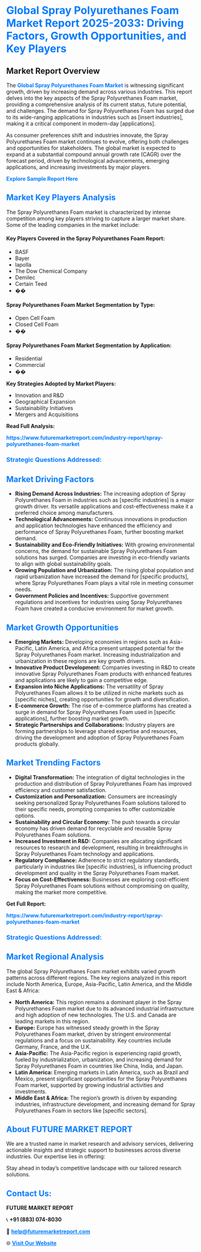 <h1 style="color: #007BFF;">Global Spray Polyurethanes Foam Market Report 2025-2033: Driving Factors, Growth Opportunities, and Key Players</h1>

<section id="overview">
<h2>Market Report Overview</h2>
<p>The <a href="https://www.futuremarketreport.com/industry-report/spray-polyurethanes-foam-market" style="color: #007BFF; text-decoration: none;"><strong>Global Spray Polyurethanes Foam Market</strong></a> is witnessing significant growth, driven by increasing demand across various industries. This report delves into the key aspects of the Spray Polyurethanes Foam market, providing a comprehensive analysis of its current status, future potential, and challenges. The demand for Spray Polyurethanes Foam has surged due to its wide-ranging applications in industries such as [insert industries], making it a critical component in modern-day [applications].</p>
<p>As consumer preferences shift and industries innovate, the Spray Polyurethanes Foam market continues to evolve, offering both challenges and opportunities for stakeholders. The global market is expected to expand at a substantial compound annual growth rate (CAGR) over the forecast period, driven by technological advancements, emerging applications, and increasing investments by major players.</p>
</section>

<section id="overview">
<p><a href="https://www.futuremarketreport.com/request-sample/reportId=118189" style="color: #007BFF; text-decoration: none;"><strong>Explore Sample Report Here</strong></a></p>
</section>

<section id="key-players">
<h2 style="color: #007BFF;">Market Key Players Analysis</h2>
<p>The Spray Polyurethanes Foam market is characterized by intense competition among key players striving to capture a larger market share. Some of the leading companies in the market include:</p>
<h4>Key Players Covered in the Spray Polyurethanes Foam Report:</h4>
<ul><li>BASF</li><li>Bayer</li><li>lapolla</li><li>The Dow Chemical Company</li><li>Demilec</li><li>Certain Teed</li><li>��</li></ul>
<h4>Spray Polyurethanes Foam Market Segmentation by Type:</h4>
<ul><li>Open Cell Foam</li><li>Closed Cell Foam</li><li>��</li></ul>

<h4>Spray Polyurethanes Foam Market Segmentation by Application:</h4>
<ul><li>Residential</li><li>Commercial</li><li>��</li></ul>
<p><strong>Key Strategies Adopted by Market Players:</strong></p>
<ul>
<li>Innovation and R&D</li>
<li>Geographical Expansion</li>
<li>Sustainability Initiatives</li>
<li>Mergers and Acquisitions</li>
</ul>
</section>

<section>
<p><strong>Read Full Analysis: </strong></p><a href="https://www.futuremarketreport.com/industry-report/spray-polyurethanes-foam-market" style="color: #007BFF; text-decoration: none;"><strong>https://www.futuremarketreport.com/industry-report/spray-polyurethanes-foam-market</strong></a>
<h3 style="color: #007BFF;">Strategic Questions Addressed:</h3>
</section>

<section id="driving-factors">
<h2 style="color: #007BFF;">Market Driving Factors</h2>
<ul>
<li><strong>Rising Demand Across Industries:</strong> The increasing adoption of Spray Polyurethanes Foam in industries such as [specific industries] is a major growth driver. Its versatile applications and cost-effectiveness make it a preferred choice among manufacturers.</li>
<li><strong>Technological Advancements:</strong> Continuous innovations in production and application technologies have enhanced the efficiency and performance of Spray Polyurethanes Foam, further boosting market demand.</li>
<li><strong>Sustainability and Eco-Friendly Initiatives:</strong> With growing environmental concerns, the demand for sustainable Spray Polyurethanes Foam solutions has surged. Companies are investing in eco-friendly variants to align with global sustainability goals.</li>
<li><strong>Growing Population and Urbanization:</strong> The rising global population and rapid urbanization have increased the demand for [specific products], where Spray Polyurethanes Foam plays a vital role in meeting consumer needs.</li>
<li><strong>Government Policies and Incentives:</strong> Supportive government regulations and incentives for industries using Spray Polyurethanes Foam have created a conducive environment for market growth.</li>
</ul>
</section>

<section id="growth-opportunities">
<h2 style="color: #007BFF;">Market Growth Opportunities</h2>
<ul>
<li><strong>Emerging Markets:</strong> Developing economies in regions such as Asia-Pacific, Latin America, and Africa present untapped potential for the Spray Polyurethanes Foam market. Increasing industrialization and urbanization in these regions are key growth drivers.</li>
<li><strong>Innovative Product Development:</strong> Companies investing in R&D to create innovative Spray Polyurethanes Foam products with enhanced features and applications are likely to gain a competitive edge.</li>
<li><strong>Expansion into Niche Applications:</strong> The versatility of Spray Polyurethanes Foam allows it to be utilized in niche markets such as [specific niches], creating opportunities for growth and diversification.</li>
<li><strong>E-commerce Growth:</strong> The rise of e-commerce platforms has created a surge in demand for Spray Polyurethanes Foam used in [specific applications], further boosting market growth.</li>
<li><strong>Strategic Partnerships and Collaborations:</strong> Industry players are forming partnerships to leverage shared expertise and resources, driving the development and adoption of Spray Polyurethanes Foam products globally.</li>
</ul>
</section>

<section id="trending-factors">
<h2 style="color: #007BFF;">Market Trending Factors</h2>
<ul>
<li><strong>Digital Transformation:</strong> The integration of digital technologies in the production and distribution of Spray Polyurethanes Foam has improved efficiency and customer satisfaction.</li>
<li><strong>Customization and Personalization:</strong> Consumers are increasingly seeking personalized Spray Polyurethanes Foam solutions tailored to their specific needs, prompting companies to offer customizable options.</li>
<li><strong>Sustainability and Circular Economy:</strong> The push towards a circular economy has driven demand for recyclable and reusable Spray Polyurethanes Foam solutions.</li>
<li><strong>Increased Investment in R&D:</strong> Companies are allocating significant resources to research and development, resulting in breakthroughs in Spray Polyurethanes Foam technology and applications.</li>
<li><strong>Regulatory Compliance:</strong> Adherence to strict regulatory standards, particularly in industries like [specific industries], is influencing product development and quality in the Spray Polyurethanes Foam market.</li>
<li><strong>Focus on Cost-Effectiveness:</strong> Businesses are exploring cost-efficient Spray Polyurethanes Foam solutions without compromising on quality, making the market more competitive.</li>
</ul>
</section>

<section>
<p><strong>Get Full Report: </strong></p><a href="https://www.futuremarketreport.com/industry-report/spray-polyurethanes-foam-market" style="color: #007BFF; text-decoration: none;"><strong>https://www.futuremarketreport.com/industry-report/spray-polyurethanes-foam-market</strong></a>
<h3 style="color: #007BFF;">Strategic Questions Addressed:</h3>
</section>


<section id="regional-analysis">
<h2 style="color: #007BFF;">Market Regional Analysis</h2>
<p>The global Spray Polyurethanes Foam market exhibits varied growth patterns across different regions. The key regions analyzed in this report include North America, Europe, Asia-Pacific, Latin America, and the Middle East & Africa:</p>
<ul>
<li><strong>North America:</strong> This region remains a dominant player in the Spray Polyurethanes Foam market due to its advanced industrial infrastructure and high adoption of new technologies. The U.S. and Canada are leading markets in this region.</li>
<li><strong>Europe:</strong> Europe has witnessed steady growth in the Spray Polyurethanes Foam market, driven by stringent environmental regulations and a focus on sustainability. Key countries include Germany, France, and the U.K.</li>
<li><strong>Asia-Pacific:</strong> The Asia-Pacific region is experiencing rapid growth, fueled by industrialization, urbanization, and increasing demand for Spray Polyurethanes Foam in countries like China, India, and Japan.</li>
<li><strong>Latin America:</strong> Emerging markets in Latin America, such as Brazil and Mexico, present significant opportunities for the Spray Polyurethanes Foam market, supported by growing industrial activities and investments.</li>
<li><strong>Middle East & Africa:</strong> The region’s growth is driven by expanding industries, infrastructure development, and increasing demand for Spray Polyurethanes Foam in sectors like [specific sectors].</li>
</ul>
</section>

<footer>
<h2 style="color: #007BFF;">About FUTURE MARKET REPORT</h2>
<p>We are a trusted name in market research and advisory services, delivering actionable insights and strategic support to businesses across diverse industries. Our expertise lies in offering:</p>

<p>Stay ahead in today’s competitive landscape with our tailored research solutions.</p>

<h2 style="color: #007BFF;">Contact Us:</h2>
<p><strong>FUTURE MARKET REPORT</strong></p>
<p>📞 <strong>+91 (883) 074-8030</strong></p>
<p>📧 <strong><a href="mailto:help@futuremarketreport.com" style="color: #007BFF;">help@futuremarketreport.com</a></strong></p>
<p>🌐 <strong><a href="https://www.futuremarketreport.com/" style="color: #007BFF;">Visit Our Website</a></strong></p>
</footer>